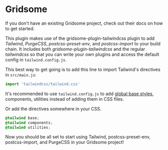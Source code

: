 # Gridsome

If you don't have an existing Gridsome project, check out their docs on how to get started.

This plugin makes use of the gridsome-plugin-tailwindcss plugin to add
*Tailwind*, *PurgeCSS*, *postcss-preset-env*, and *postcss-import* to your build chain.
It includes both *gridsome-plugin-tailwindcss* and the regular *tailwindcss* so
that you can write your own plugins and access the default config in
`tailwind.config.js`.

This best way to get going is to add this line to import Tailwind's directives in `src/main.js`:

```js
import 'tailwindcss/tailwind.css'
```

It's recommended to use `tailwind.config.js` to add [global base styles](https://tailwindcss.com/docs/adding-base-styles#using-a-plugin),
components, utilities instead of adding them in CSS files.

Or add the directives somewhere in your CSS.

```css
@tailwind base;
@tailwind components;
@tailwind utilities;
```

Now you should be all set to start using Tailwind, postcss-preset-env, postcss-import, and PurgeCSS in your Gridsome project!
